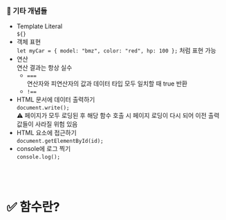### 🔎 기타 개념들
- Template Literal <br>
  `${}` <br>
- 객체 표현 <br>
  `let myCar = { model: "bmz", color: "red", hp: 100 };` 처럼 표현 가능 <br>
- 연산 <br>
  연산 결과는 항상 실수 <br>
  - `===`
  <br> 연산자와 피연산자의 값과 데이터 타입 모두 일치할 때 true 반환
  - `!==` 
- HTML 문서에 데이터 출력하기 <br>
  `document.write();` <br>
  ⚠️ 페이지가 모두 로딩된 후 해당 함수 호출 시 페이지 로딩이 다시 되어 이전 출력값들이 사라질 위험 있음 <br>
- HTML 요소에 접근하기 <br>
  `document.getElementById(id);`
- console에 로그 찍기 <br>
  `console.log();`

<br><br>

# ✅ 함수란?